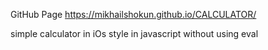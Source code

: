 GitHub Page
https://mikhailshokun.github.io/CALCULATOR/

simple calculator in iOs style in javascript without using eval
